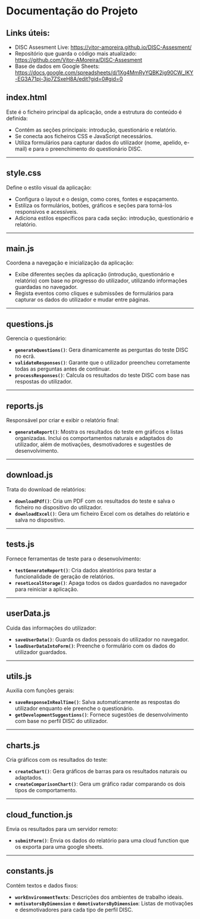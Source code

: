 # Documentação do Projeto

## **Links úteis:**
- DISC Assesment Live: https://vitor-amoreira.github.io/DISC-Assesment/
- Repositório que guarda o código mais atualizado: https://github.com/Vitor-AMoreira/DISC-Assesment
- Base de dados em Google Sheets: https://docs.google.com/spreadsheets/d/1Xg4MmRyYQBK2jg90CW_IKY-EG3A71pj-3jo7ZSxeH8A/edit?gid=0#gid=0


## **index.html**
Este é o ficheiro principal da aplicação, onde a estrutura do conteúdo é definida:
- Contém as seções principais: introdução, questionário e relatório.
- Se conecta aos ficheiros CSS e JavaScript necessários.
- Utiliza formulários para capturar dados do utilizador (nome, apelido, e-mail) e para o preenchimento do questionário DISC.

---

## **style.css**
Define o estilo visual da aplicação:
- Configura o layout e o design, como cores, fontes e espaçamento.
- Estiliza os formulários, botões, gráficos e seções para torná-los responsivos e acessíveis.
- Adiciona estilos específicos para cada seção: introdução, questionário e relatório.

---

## **main.js**
Coordena a navegação e inicialização da aplicação:
- Exibe diferentes seções da aplicação (introdução, questionário e relatório) com base no progresso do utilizador, utilizando informações guardadas no navegador.
- Regista eventos como cliques e submissões de formulários para capturar os dados do utilizador e mudar entre páginas.

---

## **questions.js**
Gerencia o questionário:
- **`generateQuestions()`**: Gera dinamicamente as perguntas do teste DISC no ecrã.
- **`validateResponses()`**: Garante que o utilizador preencheu corretamente todas as perguntas antes de continuar.
- **`processResponses()`**: Calcula os resultados do teste DISC com base nas respostas do utilizador.

---

## **reports.js**
Responsável por criar e exibir o relatório final:
- **`generateReport()`**: Mostra os resultados do teste em gráficos e listas organizadas. Inclui os comportamentos naturais e adaptados do utilizador, além de motivações, desmotivadores e sugestões de desenvolvimento.


---

## **download.js**
Trata do download de relatórios:
- **`downloadPdf()`**: Cria um PDF com os resultados do teste e salva o ficheiro no dispositivo do utilizador.
- **`downloadExcel()`**: Gera um ficheiro Excel com os detalhes do relatório e salva no dispositivo.


---

## **tests.js**
Fornece ferramentas de teste para o desenvolvimento:
- **`testGenerateReport()`**: Cria dados aleatórios para testar a funcionalidade de geração de relatórios.
- **`resetLocalStorage()`**: Apaga todos os dados guardados no navegador para reiniciar a aplicação.

---

## **userData.js**
Cuida das informações do utilizador:
- **`saveUserData()`**: Guarda os dados pessoais do utilizador no navegador.
- **`loadUserDataIntoForm()`**: Preenche o formulário com os dados do utilizador guardados.

---

## **utils.js**
Auxilia com funções gerais:
- **`saveResponseInRealTime()`**: Salva automaticamente as respostas do utilizador enquanto ele preenche o questionário.
- **`getDevelopmentSuggestions()`**: Fornece sugestões de desenvolvimento com base no perfil DISC do utilizador.

---

## **charts.js**
Cria gráficos com os resultados do teste:
- **`createChart()`**: Gera gráficos de barras para os resultados naturais ou adaptados.
- **`createComparisonChart()`**: Gera um gráfico radar comparando os dois tipos de comportamento.

---

## **cloud_function.js**
Envia os resultados para um servidor remoto:
- **`submitForm()`**: Envia os dados do relatório para uma cloud function que os exporta para uma google sheets.

---

## **constants.js**
Contém textos e dados fixos:
- **`workEnvironmentTexts`**: Descrições dos ambientes de trabalho ideais.
- **`motivatorsByDimension`** e **`demotivatorsByDimension`**: Listas de motivações e desmotivadores para cada tipo de perfil DISC.
